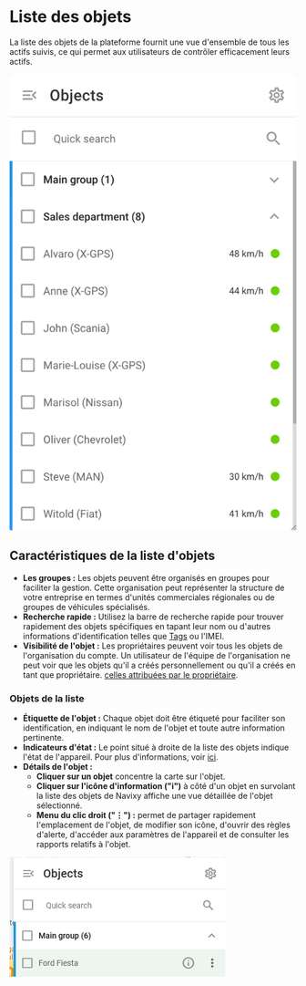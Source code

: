 # Liste des objets

La liste des objets de la plateforme fournit une vue d'ensemble de tous les actifs suivis, ce qui permet aux utilisateurs de contrôler efficacement leurs actifs.

![object-list.png](../../../guide-de-litilizateur/suivi-par-gps/attachments/object-list.png)

## Caractéristiques de la liste d'objets

* **Les groupes :** Les objets peuvent être organisés en groupes pour faciliter la gestion. Cette organisation peut représenter la structure de votre entreprise en termes d'unités commerciales régionales ou de groupes de véhicules spécialisés.
* **Recherche rapide :** Utilisez la barre de recherche rapide pour trouver rapidement des objets spécifiques en tapant leur nom ou d'autres informations d'identification telles que [Tags](../../compte/tags.md) ou l'IMEI.
* **Visibilité de l'objet :** Les propriétaires peuvent voir tous les objets de l'organisation du compte. Un utilisateur de l'équipe de l'organisation ne peut voir que les objets qu'il a créés personnellement ou qu'il a créés en tant que propriétaire. [celles attribuées par le propriétaire](../../compte/utilisateurs-et-roles/restreindre-lacces.md).

### **Objets de la liste**

* **Étiquette de l'objet :** Chaque objet doit être étiqueté pour faciliter son identification, en indiquant le nom de l'objet et toute autre information pertinente.
* **Indicateurs d'état :** Le point situé à droite de la liste des objets indique l'état de l'appareil. Pour plus d'informations, voir [ici](etat-de-la-connexion.md).
* **Détails de l'objet :**
  * **Cliquer sur un objet** concentre la carte sur l'objet.
  * **Cliquer sur l'icône d'information ("i")** à côté d'un objet en survolant la liste des objets de Navixy affiche une vue détaillée de l'objet sélectionné.
  * **Menu du clic droit ("⋮") :** permet de partager rapidement l'emplacement de l'objet, de modifier son icône, d'ouvrir des règles d'alerte, d'accéder aux paramètres de l'appareil et de consulter les rapports relatifs à l'objet.

![image-20241112-163953.png](../../../guide-de-litilizateur/suivi-par-gps/attachments/image-20241112-163953.png)
